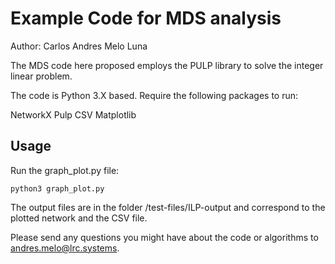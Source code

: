 # Example Code for MDS analysis
Author: Carlos Andres Melo Luna


The MDS code here proposed employs the PULP library to solve the integer linear problem.

The code is Python 3.X based. Require the following packages to run:

NetworkX
Pulp
CSV
Matplotlib

## Usage

Run the graph_plot.py file:
<pre><code>python3 graph_plot.py 
</code></pre>
The output files are in the folder /test-files/ILP-output and correspond to the plotted network and the CSV file.

Please send any questions you might have about the code or algorithms to andres.melo@lrc.systems.